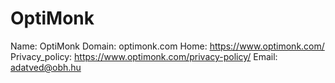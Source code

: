 
# OptiMonk

Name: OptiMonk
Domain: optimonk.com
Home: https://www.optimonk.com/
Privacy_policy: https://www.optimonk.com/privacy-policy/
Email: adatved@obh.hu
